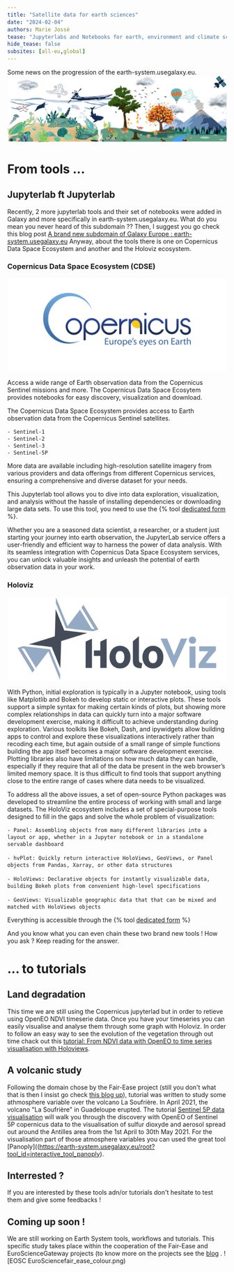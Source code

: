 ```yaml
---
title: "Satellite data for earth sciences"
date: "2024-02-04"
authors: Marie Jossé
tease: "Jupyterlabs and Notebooks for earth, environment and climate sciences"
hide_tease: false
subsites: [all-eu,global]
---
```


Some news on the progression of the earth-system.usegalaxy.eu. 
![Galaxy Earth-System home page](earth_system_galaxy.png)

# From tools ...

## Jupyterlab ft Jupyterlab

Recently, 2 more jupyterlab tools and their set of notebooks were added in Galaxy and more specifically in earth-system.usegalaxy.eu. What do you mean you never heard of this subdomain ?? Then, I suggest you go check this blog post [A brand new subdomain of Galaxy Europe : earth-system.usegalaxy.eu](https://galaxyproject.org/news/2023-10-17-earth-system/)
Anyway, about the tools there is one on Copernicus Data Space Ecosystem and another and the Holoviz ecosystem.

### Copernicus Data Space Ecosystem (CDSE)

![Copernicus logo](copernicus.png)

Access a wide range of Earth observation data from the Copernicus Sentinel missions and more. The Copernicus Data Space Ecosytem provides notebooks for easy discovery, visualization and download.

The Copernicus Data Space Ecosystem provides access to Earth observation data from the Copernicus Sentinel satellites.

    - Sentinel-1
    - Sentinel-2
    - Sentinel-3
    - Sentinel-5P

More data are available including high-resolution satellite imagery from various providers and data offerings from different Copernicus services, ensuring a comprehensive and diverse dataset for your needs.

This Jupyterlab tool allows you to dive into data exploration, visualization, and analysis without the hassle of installing dependencies or downloading large data sets.
To use this tool, you need to use the {% tool [dedicated form](https://earth-system.usegalaxy.eu/root?tool_id=interactive_tool_copernicus) %}.

Whether you are a seasoned data scientist, a researcher, or a student just starting your journey into earth observation, the JupyterLab service offers a user-friendly and efficient way to harness the power of data analysis. With its seamless integration with Copernicus Data Space Ecosystem services, you can unlock valuable insights and unleash the potential of earth observation data in your work.


### Holoviz

![holoviz logo](holoviz_logo.svg)

With Python, initial exploration is typically in a Jupyter notebook, using tools like Matplotlib and Bokeh to develop static or interactive plots. These tools support a simple syntax for making certain kinds of plots, but showing more complex relationships in data can quickly turn into a major software development exercise, making it difficult to achieve understanding during exploration. Various toolkits like Bokeh, Dash, and ipywidgets allow building apps to control and explore these visualizations interactively rather than recoding each time, but again outside of a small range of simple functions building the app itself becomes a major software development exercise. Plotting libraries also have limitations on how much data they can handle, especially if they require that all of the data be present in the web browser’s limited memory space. It is thus difficult to find tools that support anything close to the entire range of cases where data needs to be visualized.

To address all the above issues, a set of open-source Python packages was developed  to streamline the entire process of working with small and large datasets. The HoloViz ecosystem includes a set of special-purpose tools designed to fill in the gaps and solve the whole problem of visualization:

    - Panel: Assembling objects from many different libraries into a layout or app, whether in a Jupyter notebook or in a standalone servable dashboard

    - hvPlot: Quickly return interactive HoloViews, GeoViews, or Panel objects from Pandas, Xarray, or other data structures

    - HoloViews: Declarative objects for instantly visualizable data, building Bokeh plots from convenient high-level specifications

    - GeoViews: Visualizable geographic data that that can be mixed and matched with HoloViews objects

Everything is accessible through the {% tool [dedicated form](https://earth-system.usegalaxy.eu/root?tool_id=interactive_tool_holoviz) %}

And you know what you can even chain these two brand new tools ! How you ask ? Keep reading for the answer.

# ... to tutorials

## Land degradation

This time we are still using the Copernicus jupyterlad but in order to retieve using OpenEO NDVI timeserie data. Once you have your timeseries you can easily visualise and analyse them through some graph with Holoviz. In order to follow an easy way to see the evolution of the vegetation through out time chack out this [tutorial: From NDVI data with OpenEO to time series visualisation with Holoviews](https://training.galaxyproject.org/training-material/topics/ecology/tutorials/ndvi_openeo/tutorial.html).


## A volcanic study

Following the domain chose by the Fair-Ease project (still you don't what that is then I insist go check [this blog up](https://galaxyproject.org/news/2023-10-17-earth-system/)), tutorial was written to study some athmosphere variable over the volcano La Soufrière. In April 2021, the volcano "La Soufrière" in Guadeloupe erupted. 
The tutorial [Sentinel 5P data visualisation](https://training.galaxyproject.org/training-material/topics/climate/tutorials/sentinel5_data/tutorial.html) will walk you through the discovery with OpenEO of Sentinel 5P copernicus data to the visualisation of sulfur dioxyde and aerosol spread out around the Antilles area from the 1st April to 30th May 2021. For the visualisation part of those atmosphere variables you can used the great tool [Panoply]((https://earth-system.usegalaxy.eu/root?tool_id=interactive_tool_panoply).


## Interrested ?

If you are interested by these tools adn/or tutorials don't hesitate to test them and give some feedbacks !

## Coming up soon !


We are still working on Earth System tools, workflows and tutorials. This specific study takes place within the cooperation of the Fair-Ease and EuroScienceGateway projects (to know more on the projects see the [blog](https://galaxyproject.org/news/2023-05-21-fair-ease-euro-science-gateway/) .
![EOSC EuroSciencefair_ease_colour.png)


